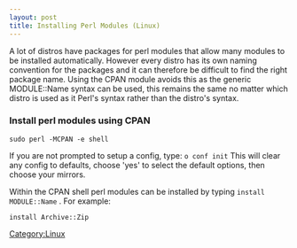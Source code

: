 ```yaml
---
layout: post 
title: Installing Perl Modules (Linux)
---
```


A lot of distros have packages for perl modules that allow many modules
to be installed automatically. However every distro has its own naming
convention for the packages and it can therefore be difficult to find
the right package name. Using the CPAN module avoids this as the generic
MODULE::Name syntax can be used, this remains the same no matter which
distro is used as it Perl\'s syntax rather than the distro\'s syntax.

### Install perl modules using CPAN

    sudo perl -MCPAN -e shell

If you are not prompted to setup a config, type: `o conf init` This will
clear any config to defaults, choose \'yes\' to select the default
options, then choose your mirrors.

Within the CPAN shell perl modules can be installed by typing
`install MODULE::Name` . For example:

    install Archive::Zip

[Category:Linux](Category:Linux "wikilink")
